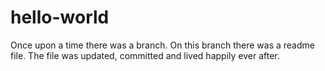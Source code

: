 # hello-world
Once upon a time there was a branch. On this branch there was a readme file. The file was updated, committed and lived happily ever after.
